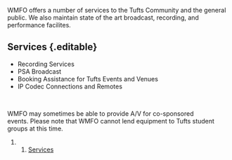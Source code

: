 WMFO offers a number of services to the Tufts Community and the general
public. We also maintain state of the art broadcast, recording, and
performance facilites.

Services {.editable}
--------

-   Recording Services
-   PSA Broadcast
-   Booking Assistance for Tufts Events and Venues
-   IP Codec Connections and Remotes

 

WMFO may sometimes be able to provide A/V for co-sponsored
events. Please note that WMFO cannot lend equipment to Tufts student
groups at this time. 

1.  1. [Services](#Services)

